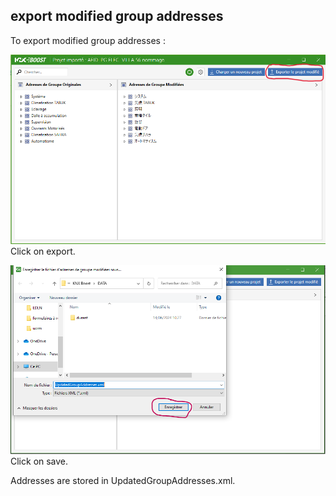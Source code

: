 ## export modified group addresses
To export modified group addresses :  

![export](pictures/1.PNG)
Click on export.  

![save](pictures/2.PNG)
Click on save.  


Addresses are stored in UpdatedGroupAddresses.xml.
